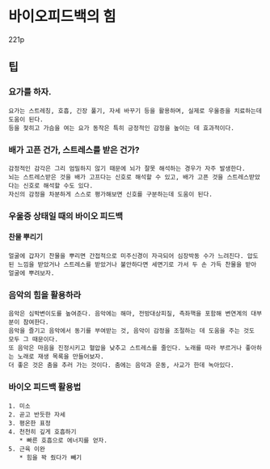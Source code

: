 # 바이오피드백의 힘

221p

## 팁

### 요가를 하자.

```
요가는 스트레칭, 호흡, 긴장 풀기, 자세 바꾸기 등을 활용하며, 실제로 우울증을 치료하는데 도움이 된다.
등을 젖히고 가슴을 여는 요가 동작은 특히 긍정적인 감정을 높이는 데 효과적이다.
```

### 배가 고픈 건가, 스트레스를 받은 건가?

```
감정적인 감각은 그리 엄밀하지 않기 때문에 뇌가 잘못 해석하는 경우가 자주 발생한다.
뇌는 스트레스받은 것을 배가 고프다는 신호로 해석할 수 있고, 배가 고픈 것을 스트레스받았다는 신호로 해석할 수도 있다.
자신의 감정을 차분하게 스스로 평가해보면 신호를 구분하는데 도움이 된다.
```

### 우울증 상태일 때의 바이오 피드백

#### 찬물 뿌리기

```
얼굴에 갑자기 찬물을 뿌리면 간접적으로 미주신경이 자극되어 심장박동 수가 느려진다. 압도된 느낌을 받았거나 스트레스를 받았거나 불안하다면 세면기로 가서 두 손 가득 찬물을 받아 얼굴에 뿌려보자.
```

### 음악의 힘을 활용하라

```
음악은 심박변이도를 높여준다. 음악에는 해마, 전방대상피질, 측좌핵을 포함해 변연계의 대부분이 참여한다.
음악을 즐기고 음악에서 동기를 부여받는 것, 음악이 감정을 조절하는 데 도움을 주는 것도 모두 그 때문이다. 
또 음악은 마음을 진정시키고 혈압을 낮추고 스트레스를 줄인다. 노래를 따라 부르거나 좋아하는 노래로 재생 목록을 만들어보자.
더 좋은 것은 춤을 추러 가는 것이다. 춤에는 음악과 운동, 사교가 한데 녹아있다.
```

### 바이오 피드백 활용법

```
1. 미소
2. 곧고 반듯한 자세
3. 평온한 표정
4. 천천히 깊게 호흡하기
   * 빠른 호흡으로 에너지를 얻자.
5. 근육 이완
   * 힘을 꽉 줬다가 빼기 
```